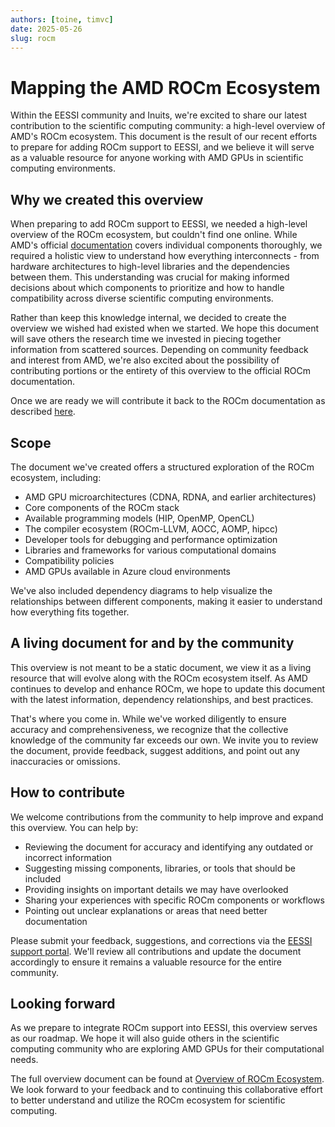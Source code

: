 ```yaml
---
authors: [toine, timvc]
date: 2025-05-26
slug: rocm
---
```


# Mapping the AMD ROCm Ecosystem

Within the EESSI community and Inuits, we're excited to share our latest contribution to the scientific computing community: a high-level overview of AMD's ROCm ecosystem.
This document is the result of our recent efforts to prepare for adding ROCm support to EESSI, and we believe it will serve as a valuable resource for anyone working with AMD GPUs in scientific computing environments.

<!-- more -->

## Why we created this overview

When preparing to add ROCm support to EESSI, we needed a high-level overview of the ROCm ecosystem, but couldn't find one online.
While AMD's official [documentation](https://rocm.docs.amd.com/en/latest/) covers individual components thoroughly, we required a holistic view to understand how everything interconnects - from hardware architectures to high-level libraries and the dependencies between them.
This understanding was crucial for making informed decisions about which components to prioritize and how to handle compatibility across diverse scientific computing environments.

Rather than keep this knowledge internal, we decided to create the overview we wished had existed when we started.
We hope this document will save others the research time we invested in piecing together information from scattered sources.
Depending on community feedback and interest from AMD, we're also excited about the possibility of contributing portions or the entirety of this overview to the official ROCm documentation.

Once we are ready we will contribute it back to the ROCm documentation as described [here](https://rocm.docs.amd.com/en/latest/contribute/contributing.html).

## Scope

The document we've created offers a structured exploration of the ROCm ecosystem, including:

* AMD GPU microarchitectures (CDNA, RDNA, and earlier architectures)
* Core components of the ROCm stack
* Available programming models (HIP, OpenMP, OpenCL)
* The compiler ecosystem (ROCm-LLVM, AOCC, AOMP, hipcc)
* Developer tools for debugging and performance optimization
* Libraries and frameworks for various computational domains
* Compatibility policies
* AMD GPUs available in Azure cloud environments

We've also included dependency diagrams to help visualize the relationships between different components, making it easier to understand how everything fits together.

## A living document for and by the community

This overview is not meant to be a static document, we view it as a living resource that will evolve along with the ROCm ecosystem itself.
As AMD continues to develop and enhance ROCm, we hope to update this document with the latest information, dependency relationships, and best practices.

That's where you come in.
While we've worked diligently to ensure accuracy and comprehensiveness, we recognize that the collective knowledge of the community far exceeds our own.
We invite you to review the document, provide feedback, suggest additions, and point out any inaccuracies or omissions.

## How to contribute

We welcome contributions from the community to help improve and expand this overview.
You can help by:

* Reviewing the document for accuracy and identifying any outdated or incorrect information
* Suggesting missing components, libraries, or tools that should be included
* Providing insights on important details we may have overlooked
* Sharing your experiences with specific ROCm components or workflows
* Pointing out unclear explanations or areas that need better documentation

Please submit your feedback, suggestions, and corrections via the [EESSI support portal](https://eessi.io/docs/support).
We'll review all contributions and update the document accordingly to ensure it remains a valuable resource for the entire community.

## Looking forward

As we prepare to integrate ROCm support into EESSI, this overview serves as our roadmap.
We hope it will also guide others in the scientific computing community who are exploring AMD GPUs for their computational needs.

The full overview document can be found at [Overview of ROCm Ecosystem](https://eessi.io/docs/rocm).
We look forward to your feedback and to continuing this collaborative effort to better understand and utilize the ROCm ecosystem for scientific computing.
